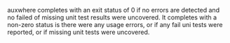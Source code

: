 auxwhere completes with an exit status of 0 if no errors are detected and
no failed of missing unit test results were uncovered. It completes with
a non-zero status is there were any usage errors, or if any fail uni tests
were reported, or if missing unit tests were uncovered.
